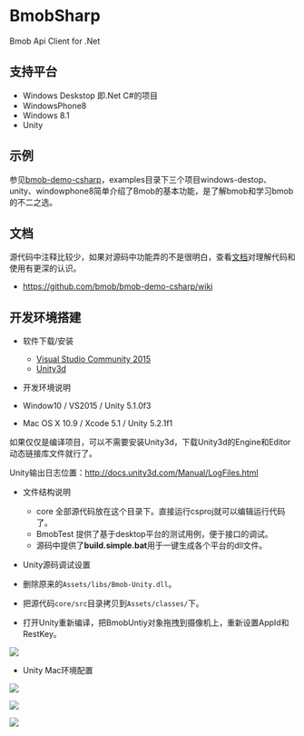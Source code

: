 # BmobSharp

Bmob Api Client for .Net

## 支持平台

* Windows Deskstop 即.Net C#的项目
* WindowsPhone8
* Windows 8.1
* Unity

## 示例

参见[bmob-demo-csharp](https://github.com/bmob/bmob-demo-csharp)，examples目录下三个项目windows-destop、unity、windowphone8简单介绍了Bmob的基本功能，是了解bmob和学习bmob的不二之选。

## 文档

源代码中注释比较少，如果对源码中功能弄的不是很明白，查看[文档](https://github.com/bmob/bmob-demo-csharp/wiki)对理解代码和使用有更深的认识。

* <https://github.com/bmob/bmob-demo-csharp/wiki>

## 开发环境搭建

* 软件下载/安装

  * [Visual Studio Community 2015](https://www.visualstudio.com/zh-cn/visual-studio-homepage-vs.aspx)
  * [Unity3d](http://unity3d.com/cn/get-unity/download?ref=personal)

* 开发环境说明

 * Window10 / VS2015 / Unity 5.1.0f3
 * Mac OS X 10.9 / Xcode 5.1 / Unity 5.2.1f1

如果仅仅是编译项目，可以不需要安装Unity3d，下载Unity3d的Engine和Editor动态链接库文件就行了。

Unity输出日志位置：<http://docs.unity3d.com/Manual/LogFiles.html>

* 文件结构说明

  * core 全部源代码放在这个目录下。直接运行csproj就可以编辑运行代码了。
  * BmobTest 提供了基于desktop平台的测试用例，便于接口的调试。
  * 源码中提供了**build.simple.bat**用于一键生成各个平台的dll文件。
  
* Unity源码调试设置

 * 删除原来的`Assets/libs/Bmob-Unity.dll`。
 * 把源代码`core/src`目录拷贝到`Assets/classes/`下。
 * 打开Unity重新编译，把BmobUntiy对象拖拽到摄像机上，重新设置AppId和RestKey。
 
![](https://cloud.githubusercontent.com/assets/667902/10300818/2742146a-6c2e-11e5-8367-b2304abfc2dd.jpg)

* Unity Mac环境配置

![](https://raw.githubusercontent.com/bmob/bmob-demo-csharp/master/images/unity-ios-simulator.png)

![](https://cloud.githubusercontent.com/assets/667902/10384088/a2ff6304-6e69-11e5-8f2e-3221e8ac7851.png)

![](https://cloud.githubusercontent.com/assets/667902/10384074/637611a6-6e69-11e5-9406-a68414742547.png)
